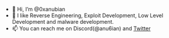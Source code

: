 - 👋 Hi, I’m @0xanubian
- 👀 I like Reverse Engineering, Exploit Development, Low Level Development and malware development.
- 📫 You can reach me on Discord(@anu6ian) and [Twitter](https://twitter.com/0xanubian)

<!---
this is a ✨ special ✨ repository because its `README.md` (this file) appears on your GitHub profile.
You can click the Preview link to take a look at your changes.
--->
